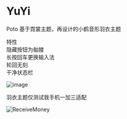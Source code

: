 # YuYi
Poto 基于霓裳主题，再设计的小鹤音形羽衣主题

特性  
隐藏按钮为骷髅  
长按回车更换输入法  
轮回无刻  
干净状态栏  

![image](https://user-images.githubusercontent.com/59009389/215304395-8e34014e-9938-430f-87f8-dc83127bce10.png)



羽衣主题仅测试我手机一加三适配

![ReceiveMoney](https://user-images.githubusercontent.com/59009389/215301548-15d8ebc1-1eda-4102-9c64-631a87d75e31.png)
